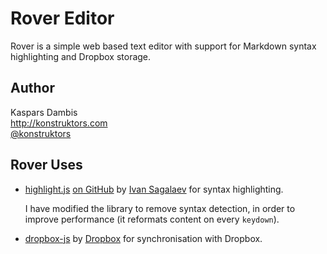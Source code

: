# Rover Editor

Rover is a simple web based text editor with support for Markdown syntax highlighting and Dropbox storage.

## Author

Kaspars Dambis  
<http://konstruktors.com>  
[@konstruktors](http://twitter.com/konstruktors)

## Rover Uses

* 	[highlight.js](http://softwaremaniacs.org/soft/highlight/en/) [on GitHub](https://github.com/isagalaev/highlight.js) by [Ivan Sagalaev](http://softwaremaniacs.org/) for syntax highlighting.
	
	I have modified the library to remove syntax detection, in order to improve performance (it reformats content on every `keydown`).

* 	[dropbox-js](https://github.com/dropbox/dropbox-js) by [Dropbox](https://github.com/dropbox) for synchronisation with Dropbox.